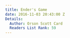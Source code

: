 ```yaml
---
title: Ender's Game
date: 2016-11-03 20:43:00 Z
Details:
  Author: Orson Scott Card
  Readers List Rank: 59
---
```


